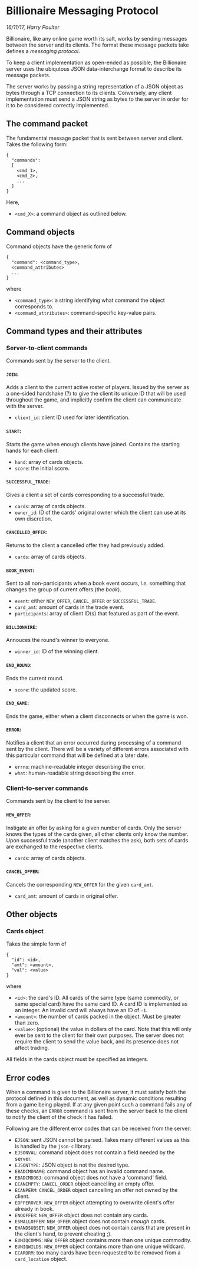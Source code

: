 # Billionaire Messaging Protocol
_16/11/17, Harry Poulter_

Billionaire, like any online game worth its salt, works by sending
messages between the server and its clients. The format these message
packets take defines a _messaging protocol_.

To keep a client implementation as open-ended as possible, the
Billionaire server uses the ubiqutous JSON data-interchange format to
describe its message packets.

The server works by passing a string representation of a JSON object as
bytes through a TCP connection to its clients. Conversely, any client
implementation must send a JSON string as bytes to the server in order
for it to be considered correctly implemented.


## The command packet
The fundamental message packet that is sent between server and client.
Takes the following form:

```
{
  "commands":
  [
    <cmd_1>,
    <cmd_2>,
    ...
  ]
}
```

Here,
 - `<cmd_X>`: a command object as outlined below.


## Command objects
Command objects have the generic form of

```
{
  "command": <command_type>,
  <command_attributes>
  ...
}
```

where
 - `<command_type>`: a string identifying what command the object
corresponds to.
 - `<command_attributes>`: command-specific key-value pairs.


## Command types and their attributes

### Server-to-client commands
Commands sent by the server to the client.

#### `JOIN`:
Adds a client to the current active roster of players. Issued by the
server as a one-sided handshake (?) to give the client its unique ID
that will be used throughout the game, and implicitly confirm the client
can communicate with the server.
 - `client_id`: client ID used for later identification.

#### `START`:
Starts the game when enough clients have joined. Contains the starting
hands for each client.
 - `hand`: array of cards objects.
 - `score`: the initial score.

#### `SUCCESSFUL_TRADE`:
Gives a client a set of cards corresponding to a successful trade.
 - `cards`: array of cards objects.
 - `owner_id`: ID of the cards' original owner which the client can use
at its own discretion.

#### `CANCELLED_OFFER`:
Returns to the client a cancelled offer they had previously added.
 - `cards`: array of cards objects.

#### `BOOK_EVENT`:
Sent to all non-participants when a book event occurs, _i.e._ something
that changes the group of current offers (the _book_).
 - `event`: either `NEW_OFFER`, `CANCEL_OFFER` or `SUCCESSFUL_TRADE`.
 - `card_amt`: amount of cards in the trade event.
 - `participants`: array of client ID(s) that featured as part of the
event.

#### `BILLIONAIRE`:
Annouces the round's winner to everyone.
 - `winner_id`: ID of the winning client.

#### `END_ROUND`:
Ends the current round.
 - `score`: the updated score.

#### `END_GAME`:
Ends the game, either when a client disconnects or when the game is won.

#### `ERROR`:
Notifies a client that an error occurred during processing of a command
sent by the client. There will be a variety of different errors
associated with this particular command that will be defined at a later
date.
 - `errno`: machine-readable integer describing the error.
 - `what`: human-readable string describing the error.


### Client-to-server commands
Commands sent by the client to the server.

#### `NEW_OFFER`:
Instigate an offer by asking for a given number of cards. Only the
server knows the types of the cards given, all other clients only know
the number. Upon successful trade (another client matches the ask), both
sets of cards are exchanged to the respective clients.
 - `cards`: array of cards objects.

#### `CANCEL_OFFER`:
Cancels the corresponding `NEW_OFFER` for the given `card_amt`.
 - `card_amt`: amount of cards in original offer.


## Other objects

### Cards object
Takes the simple form of

```
{
  "id": <id>,
  "amt": <amount>,
  "val": <value>
}
```

where
 - `<id>`: the card's ID. All cards of the same type (same commodity, or
same special card) have the same card ID. A card ID is implemented as an
integer. An invalid card will always have an ID of `-1`.
 - `<amount>`: the number of cards packed in the object. Must be greater
than zero.
 - `<value>`: (optional) the value in dollars of the card. Note that
this will only ever be sent to the client for their own purposes. The
server does not require the client to send the value back, and its
presence does not affect trading.

All fields in the cards object must be specified as integers.


## Error codes

When a command is given to the Billionaire server, it must satisfy both
the protocol defined in this document, as well as dynamic conditions
resulting from a game being played. If at any given point such a command
fails any of these checks, an `ERROR` command is sent from the server
back to the client to notify the client of the check it has failed.

Following are the different error codes that can be received from the
server:

 - `EJSON`: sent JSON cannot be parsed. Takes many different values as
this is handled by the `json-c` library.
 - `EJSONVAL`: command object does not contain a field needed by the
server.
 - `EJSONTYPE`: JSON object is not the desired type.
 - `EBADCMDNAME`: command object has an invalid command name.
 - `EBADCMDOBJ`: command object does not have a 'command' field.
 - `ECANEMPTY`: `CANCEL_ORDER` object cancelling an empty offer.
 - `ECANPERM`: `CANCEL_ORDER` object cancelling an offer not owned by
the client.
 - `EOFFEROVER`: `NEW_OFFER` object attempting to overwrite client's
offer already in book.
 - `ENOOFFER`: `NEW_OFFER` object does not contain any cards.
 - `ESMALLOFFER`: `NEW_OFFER` object does not contain _enough_ cards.
 - `EHANDSUBSET`:  `NEW_OFFER` object does not contain cards that are
present in the client's hand, to prevent cheating ;).
 - `EUNIQCOMMS`: `NEW_OFFER` object contains more than one unique
commodity.
 - `EUNIQWILDS`: `NEW_OFFER` object contains more than one unique
wildcard.
 - `ECARDRM`: too many cards have been requested to be removed from a
`card_location` object.

